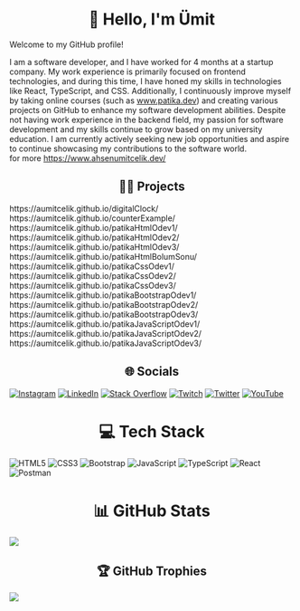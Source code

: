  <h1 align="center">👋 Hello, I'm Ümit </h1>

Welcome to my GitHub profile!<br>

I am a software developer, and I have worked for 4 months at a startup company. My work experience is primarily focused on frontend technologies, and during this time, I have honed my skills in technologies like React, TypeScript, and CSS. Additionally, I continuously improve myself by taking online courses (such as www.patika.dev) and creating various projects on GitHub to enhance my software development abilities. Despite not having work experience in the backend field, my passion for software development and my skills continue to grow based on my university education. I am currently actively seeking new job opportunities and aspire to continue showcasing my contributions to the software world.    
for more https://www.ahsenumitcelik.dev/  

<h2 align="center"> 🧑‍💻 Projects </h2>    
https://aumitcelik.github.io/digitalClock/      
https://aumitcelik.github.io/counterExample/        
https://aumitcelik.github.io/patikaHtmlOdev1/        
https://aumitcelik.github.io/patikaHtmlOdev2/           
https://aumitcelik.github.io/patikaHtmlOdev3/        
https://aumitcelik.github.io/patikaHtmlBolumSonu/        
https://aumitcelik.github.io/patikaCssOdev1/        
https://aumitcelik.github.io/patikaCssOdev2/        
https://aumitcelik.github.io/patikaCssOdev3/        
https://aumitcelik.github.io/patikaBootstrapOdev1/        
https://aumitcelik.github.io/patikaBootstrapOdev2/        
https://aumitcelik.github.io/patikaBootstrapOdev3/        
https://aumitcelik.github.io/patikaJavaScriptOdev1/        
https://aumitcelik.github.io/patikaJavaScriptOdev2/        
https://aumitcelik.github.io/patikaJavaScriptOdev3/          


  
<h2 align="center"> 🌐 Socials </h2>

[![Instagram](https://img.shields.io/badge/Instagram-%23E4405F.svg?logo=Instagram&logoColor=white)](https://instagram.com/ahsenumitcelik) [![LinkedIn](https://img.shields.io/badge/LinkedIn-%230077B5.svg?logo=linkedin&logoColor=white)](https://linkedin.com/in/ahsenumitcelik) [![Stack Overflow](https://img.shields.io/badge/-Stackoverflow-FE7A16?logo=stack-overflow&logoColor=white)](https://stackoverflow.com/users/20061301) [![Twitch](https://img.shields.io/badge/Twitch-%239146FF.svg?logo=Twitch&logoColor=white)](https://twitch.tv/ahsenumitcelik) [![Twitter](https://img.shields.io/badge/Twitter-%231DA1F2.svg?logo=Twitter&logoColor=white)](https://twitter.com/ahsenumitcelik) [![YouTube](https://img.shields.io/badge/YouTube-%23FF0000.svg?logo=YouTube&logoColor=white)](https://youtube.com/@ahsenumitcelik)

  

<h1 align="center">💻 Tech Stack </h1>

 ![HTML5](https://img.shields.io/badge/html5-%23E34F26.svg?style=for-the-badge&logo=html5&logoColor=white) ![CSS3](https://img.shields.io/badge/css3-%231572B6.svg?style=for-the-badge&logo=css3&logoColor=white) ![Bootstrap](https://img.shields.io/badge/bootstrap-%23563D7C.svg?style=for-the-badge&logo=bootstrap&logoColor=white) ![JavaScript](https://img.shields.io/badge/javascript-%23323330.svg?style=for-the-badge&logo=javascript&logoColor=%23F7DF1E) ![TypeScript](https://img.shields.io/badge/typescript-%23007ACC.svg?style=for-the-badge&logo=typescript&logoColor=white) ![React](https://img.shields.io/badge/react-%2320232a.svg?style=for-the-badge&logo=react&logoColor=%2361DAFB) ![Postman](https://img.shields.io/badge/Postman-FF6C37?style=for-the-badge&logo=postman&logoColor=white) 
<h1 align="center"> 📊 GitHub Stats </h1>


![](https://github-readme-streak-stats.herokuapp.com/?user=aumitcelik&theme=dark&hide_border=false)<br/>


  

<h2 align="center"> 🏆 GitHub Trophies </h2>

![](https://github-profile-trophy.vercel.app/?username=aumitcelik&theme=matrix&no-frame=false&no-bg=true&margin-w=4)

